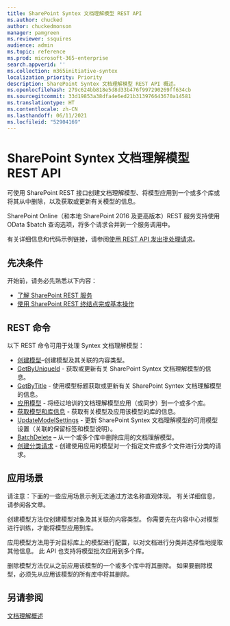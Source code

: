 ```yaml
---
title: SharePoint Syntex 文档理解模型 REST API
ms.author: chucked
author: chuckedmonson
manager: pamgreen
ms.reviewer: ssquires
audience: admin
ms.topic: reference
ms.prod: microsoft-365-enterprise
search.appverid: ''
ms.collection: m365initiative-syntex
localization_priority: Priority
description: SharePoint Syntex 文档理解模型 REST API 概述。
ms.openlocfilehash: 279c624bb818e5d8d33b476f997290269ff634cb
ms.sourcegitcommit: 33d19853a38dfa4e6ed21b313976643670a14581
ms.translationtype: HT
ms.contentlocale: zh-CN
ms.lasthandoff: 06/11/2021
ms.locfileid: "52904169"
---
```

# <a name="sharepoint-syntex-document-understanding-model-rest-api"></a>SharePoint Syntex 文档理解模型 REST API

可使用 SharePoint REST 接口创建文档理解模型、将模型应用到一个或多个库或将其从中删除，以及获取或更新有关模型的信息。 

SharePoint Online（和本地 SharePoint 2016 及更高版本）REST 服务支持使用 OData $batch 查询选项，将多个请求合并到一个服务调用中。 

有关详细信息和代码示例链接，请参阅[使用 REST API 发出批处理请求](/sharepoint/dev/sp-add-ins/make-batch-requests-with-the-rest-apis.md)。

## <a name="prerequisites"></a>先决条件

开始前，请务必先熟悉以下内容：

- [了解 SharePoint REST 服务](/sharepoint/dev/sp-add-ins/get-to-know-the-sharepoint-rest-service.md) 
- [使用 SharePoint REST 终结点完成基本操作](/sharepoint/dev/sp-add-ins/complete-basic-operations-using-sharepoint-rest-endpoints.md)

## <a name="rest-commands"></a>REST 命令

以下 REST 命令可用于处理 Syntex 文档理解模型：

- [创建模型](rest-createmodel-method.md)–创建模型及其关联的内容类型。
- [GetByUniqueId](rest-getbyuniqueid-method.md) - 获取或更新有关 SharePoint Syntex 文档理解模型的信息。
- [GetByTitle](rest-getbytitle-method.md) - 使用模型标题获取或更新有关 SharePoint Syntex 文档理解模型的信息。
- [应用模型](rest-applymodel-method.md) - 将经过培训的文档理解模型应用（或同步）到一个或多个库。
- [获取模型和库信息](rest-getmodelandlibraryinfo.md) - 获取有关模型及应用该模型的库的信息。
- [UpdateModelSettings](rest-updatemodelsettings-method.md) - 更新 SharePoint Syntex 文档理解模型的可用模型设置（关联的保留标签和模型说明）。
- [BatchDelete](rest-batchdelete-method.md) – 从一个或多个库中删除应用的文档理解模型。
- [创建分类请求](rest-createclassificationrequest.md) - 创建使用应用的模型对一个指定文件或多个文件进行分类的请求。

## <a name="scenarios"></a>应用场景

请注意：下面的一些应用场景示例无法通过方法名称直观体现。 有关详细信息，请参阅各文章。

创建模型方法仅创建模型对象及其关联的内容类型。 你需要先在内容中心对模型进行训练，才能将模型应用到库。

应用模型方法用于对目标库上的模型进行配置，以对文档进行分类并选择性地提取其他信息。 此 API 也支持将模型批次应用到多个库。

删除模型方法仅从之前应用该模型的一个或多个库中将其删除。 如果要删除模型，必须先从应用该模型的所有库中将其删除。


## <a name="see-also"></a>另请参阅

[文档理解概述](../document-understanding-overview.md)

